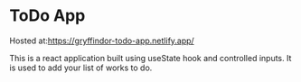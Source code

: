 # ToDo App

Hosted at:https://gryffindor-todo-app.netlify.app/

This is a react application built using useState hook and controlled inputs.
It is used to add your list of works to do.
